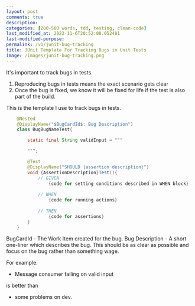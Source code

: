 ```yaml
---
layout: post
comments: true
description: 
categories: [200-500 words, tdd, testing, clean-code]
last_modified_at: 2022-11-6T20:52:08.052481
last-modified-purpose:
permalink: /v1/junit-bug-tracking
title: JUnit Template For Tracking Bugs in Unit Tests
image: /images/junit-bug-tracking.png
---
```


It's important to track bugs in tests.

1. Reproducing bugs in tests means the exact scenario gets clear
2. Once the bug is fixed, we know it will be fixed for life if the test is also part of the build.

This is the template I use to track bugs in tests.

```java
    @Nested
    @DisplayName("$BugCardId$: Bug Description")
    class BugBugNameTest{

        static final String validInput = """

        """;

        @Test
        @DisplayName("SHOULD {assertion description}")
        void {AssertionDescription}Test(){
            // GIVEN
                {code for setting conditions described in WHEN block}
    
            // WHEN
                {code for running actions}
            
            // THEN
                {code for assertions}
        }
    }
```

BugCardId - The Work Item created for the bug.
Bug Description - A short one-liner which describes the bug. This should be as clear as possible and focus on the bug rather than something wage.

For example:

- Message consumer failing on valid input

is better than

- some problems on dev.
